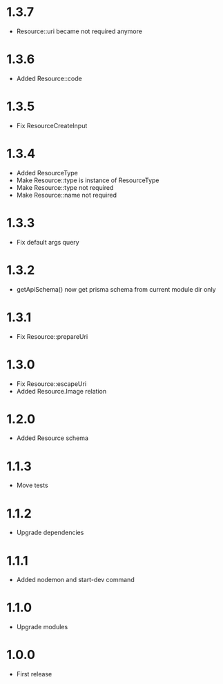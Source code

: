 1.3.7
===============================
- Resource::uri became not required anymore

1.3.6
===============================
- Added Resource::code

1.3.5
===============================
- Fix ResourceCreateInput

1.3.4
===============================
- Added ResourceType
- Make Resource::type is instance of ResourceType
- Make Resource::type not required
- Make Resource::name not required

1.3.3
===============================
- Fix default args query

1.3.2
===============================
- getApiSchema() now get prisma schema from current module dir only

1.3.1
===============================
- Fix Resource::prepareUri

1.3.0
===============================
- Fix Resource::escapeUri
- Added Resource.Image relation

1.2.0
===============================
- Added Resource schema

1.1.3
===============================
- Move tests

1.1.2
===============================
- Upgrade dependencies

1.1.1
===============================
- Added nodemon and start-dev command

1.1.0
===============================
- Upgrade modules

1.0.0
===============================
- First release
